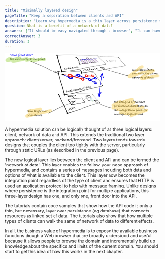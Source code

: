 ```yaml
---
title: "Minimally layered design"
pageTitle: "Keep a separation between clients and API"
description: "Learn why hypermedia is a thin layer across persistence that should guide us through the business problem."
question: What is a benefit of a network of data?
answers: ["It should be easy navigated through a browser", "It can have fine grained access control", "It can use HTTP as an application protocol", "All of the above!"]
correctAnswer: 3
duration: 2
---
```


![minimal layers](minimal-layers.png)

A hypermedia solution can be logically thought of as three logical layers: client, network of data and API. This extends the traditional two layer approach: client/server, backend/frontend. Two layers tends towards designs that couples the client too tightly with the server, particularly through static URLs (as described in the previous page).

The new logical layer lies between the client and API and can be termed the 'network of data'. This layer enables the follow-your-nose approach of hypermedia, and contains a series of messages including both data and options of what is available to the client. This layer now becomes the integration point regardless of the type of client and ensures that HTTP is used an application protocol to help with message framing. Unlike designs where persistence is the integration point for multiple applications, this three-layer design has one, and only one, front door into the API.

The tutorials contain code samples that show how the API code is only a thin, but necessary, layer over persistence (eg database) that connects resources as linked set of data. The tutorials also show that how multiple types of clients can walk the same of network of data to different effects.

In all, the business value of hypermedia is to expose the available business functions though a Web browser that are broadly understood and useful because it allows people to browse the domain and incrementally build up knowledge about the specifics and limits of the current domain. You should start to get this idea of how this works in the next chapter.